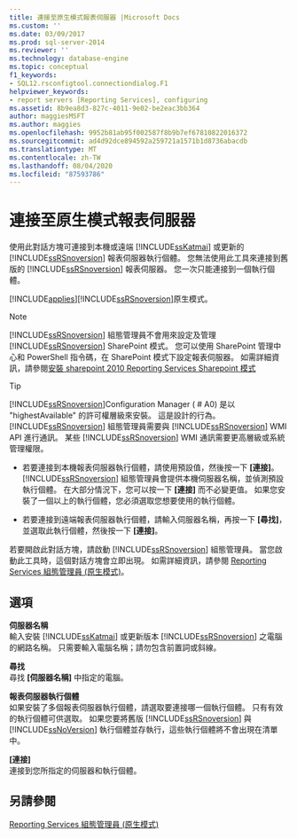 ```yaml
---
title: 連接至原生模式報表伺服器 |Microsoft Docs
ms.custom: ''
ms.date: 03/09/2017
ms.prod: sql-server-2014
ms.reviewer: ''
ms.technology: database-engine
ms.topic: conceptual
f1_keywords:
- SQL12.rsconfigtool.connectiondialog.F1
helpviewer_keywords:
- report servers [Reporting Services], configuring
ms.assetid: 8b9ea8d3-827c-4011-9e02-be2eac3bb364
author: maggiesMSFT
ms.author: maggies
ms.openlocfilehash: 9952b81ab95f002587f8b9b7ef67810822016372
ms.sourcegitcommit: ad4d92dce894592a259721a1571b1d8736abacdb
ms.translationtype: MT
ms.contentlocale: zh-TW
ms.lasthandoff: 08/04/2020
ms.locfileid: "87593786"
---
```

# <a name="connect-to-a-native-mode-report-server"></a>連接至原生模式報表伺服器
  使用此對話方塊可連接到本機或遠端 [!INCLUDE[ssKatmai](../../includes/sskatmai-md.md)] 或更新的 [!INCLUDE[ssRSnoversion](../../includes/ssrsnoversion-md.md)] 報表伺服器執行個體。 您無法使用此工具來連接到舊版的 [!INCLUDE[ssRSnoversion](../../includes/ssrsnoversion-md.md)] 報表伺服器。 您一次只能連接到一個執行個體。  
  
 [!INCLUDE[applies](../../includes/applies-md.md)][!INCLUDE[ssRSnoversion](../../includes/ssrsnoversion-md.md)]原生模式。  
  
> [!NOTE]  
>  [!INCLUDE[ssRSnoversion](../../includes/ssrsnoversion-md.md)] 組態管理員不會用來設定及管理 [!INCLUDE[ssRSnoversion](../../includes/ssrsnoversion-md.md)] SharePoint 模式。 您可以使用 SharePoint 管理中心和 PowerShell 指令碼，在 SharePoint 模式下設定報表伺服器。 如需詳細資訊，請參閱[安裝 sharepoint 2010 Reporting Services Sharepoint 模式](../../../2014/sql-server/install/install-reporting-services-sharepoint-mode-for-sharepoint-2010.md)  
  
> [!TIP]  
>  [!INCLUDE[ssRSnoversion](../../includes/ssrsnoversion-md.md)]Configuration Manager ( # A0) 是以 "highestAvailable" 的許可權層級來安裝。 這是設計的行為。 [!INCLUDE[ssRSnoversion](../../includes/ssrsnoversion-md.md)] 組態管理員需要與 [!INCLUDE[ssRSnoversion](../../includes/ssrsnoversion-md.md)] WMI API 進行通訊。 某些 [!INCLUDE[ssRSnoversion](../../includes/ssrsnoversion-md.md)] WMI 通訊需要更高層級或系統管理權限。  
  
-   若要連接到本機報表伺服器執行個體，請使用預設值，然後按一下 **[連接]**。 [!INCLUDE[ssRSnoversion](../../includes/ssrsnoversion-md.md)] 組態管理員會提供本機伺服器名稱，並偵測預設執行個體。 在大部分情況下，您可以按一下 **[連接]** 而不必變更值。 如果您安裝了一個以上的執行個體，您必須選取您想要使用的執行個體。  
  
-   若要連接到遠端報表伺服器執行個體，請輸入伺服器名稱，再按一下 **[尋找]**，並選取此執行個體，然後按一下 **[連接]**。  
  
 若要開啟此對話方塊，請啟動 [!INCLUDE[ssRSnoversion](../../includes/ssrsnoversion-md.md)] 組態管理員。 當您啟動此工具時，這個對話方塊會立即出現。 如需詳細資訊，請參閱 [Reporting Services 組態管理員 &#40;原生模式&#41;](../../../2014/sql-server/install/reporting-services-configuration-manager-native-mode.md)。  
  
## <a name="options"></a>選項  
 **伺服器名稱**  
 輸入安裝 [!INCLUDE[ssKatmai](../../includes/sskatmai-md.md)] 或更新版本 [!INCLUDE[ssRSnoversion](../../includes/ssrsnoversion-md.md)] 之電腦的網路名稱。 只需要輸入電腦名稱；請勿包含前置詞或斜線。  
  
 **尋找**  
 尋找 **[伺服器名稱]** 中指定的電腦。  
  
 **報表伺服器執行個體**  
 如果安裝了多個報表伺服器執行個體，請選取要連接哪一個執行個體。 只有有效的執行個體可供選取。 如果您要將舊版 [!INCLUDE[ssRSnoversion](../../includes/ssrsnoversion-md.md)] 與 [!INCLUDE[ssNoVersion](../../includes/ssnoversion-md.md)] 執行個體並存執行，這些執行個體將不會出現在清單中。  
  
 **[連接]**  
 連接到您所指定的伺服器和執行個體。  
  
## <a name="see-also"></a>另請參閱  
 [Reporting Services 組態管理員 &#40;原生模式&#41;](../../../2014/sql-server/install/reporting-services-configuration-manager-native-mode.md)  
  
  
